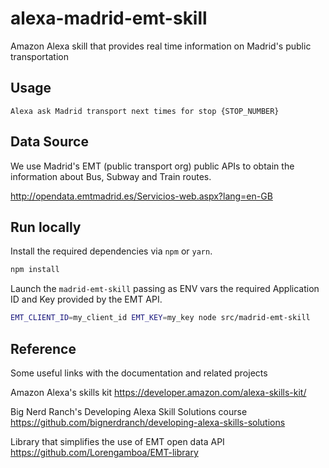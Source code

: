 # alexa-madrid-emt-skill

Amazon Alexa skill that provides real time information on Madrid's public transportation

## Usage

```
Alexa ask Madrid transport next times for stop {STOP_NUMBER}
```

## Data Source

We use Madrid's EMT (public transport org) public APIs to obtain the information about Bus, Subway and Train routes.

http://opendata.emtmadrid.es/Servicios-web.aspx?lang=en-GB

## Run locally

Install the required dependencies via `npm` or `yarn`.

```bash
npm install
```

Launch the `madrid-emt-skill` passing as ENV vars the required Application ID and Key provided by the EMT API.

```bash
EMT_CLIENT_ID=my_client_id EMT_KEY=my_key node src/madrid-emt-skill
```

## Reference

Some useful links with the documentation and related projects

Amazon Alexa's skills kit
https://developer.amazon.com/alexa-skills-kit/

Big Nerd Ranch's Developing Alexa Skill Solutions course
https://github.com/bignerdranch/developing-alexa-skills-solutions

Library that simplifies the use of EMT open data API
https://github.com/Lorengamboa/EMT-library
